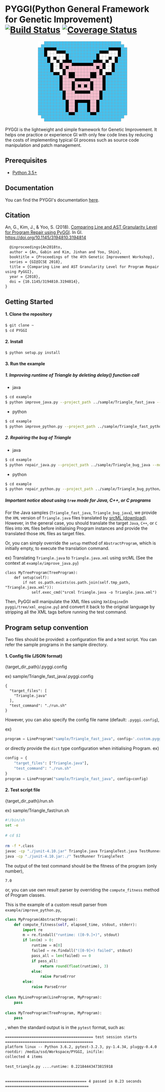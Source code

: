 # PYGGI(Python General Framework for Genetic Improvement) [![Build Status](https://travis-ci.org/coinse/pyggi.svg?branch=master)](https://travis-ci.org/coinse/pyggi) [![Coverage Status](https://coveralls.io/repos/github/coinse/pyggi/badge.svg?branch=master)](https://coveralls.io/github/coinse/pyggi?branch=master)

<p align="center">
  <img alt="PYGGI logo" src="/images/pyggi_logo.png" />
</p>


PYGGI is the lightweight and simple framework for Genetic Improvement.
It helps one practice or experience GI with only few code lines
by reducing the costs of implementing typical GI process
such as source code manipulation and patch management.


## Prerequisites
* [Python 3.5+](https://www.continuum.io/downloads)

## Documentation
You can find the PYGGI's documentation [here](https://coinse.github.io/pyggi/).

## Citation
An, G., Kim, J., & Yoo, S. (2018). [Comparing Line and AST Granularity Level for Program Repair using PyGGI](https://coinse.kaist.ac.kr/publications/pdfs/An2018to.pdf). In GI. https://doi.org/10.1145/3194810.3194814

```
  @inproceedings{An2018to,
  author = {An, Gabin and Kim, Jinhan and Yoo, Shin},
  booktitle = {Proceedings of the 4th Genetic Improvement Workshop},
  series = {GI@ICSE 2018},
  title = {Comparing Line and AST Granularity Level for Program Repair using PyGGI},
  year = {2018},
  doi = {10.1145/3194810.3194814},
}
```

## Getting Started

#### 1. Clone the repository
```bash
$ git clone ~
$ cd PYGGI
```

#### 2. Install
```bash
$ python setup.py install
```

#### 3. Run the example
##### 1. Improving runtime of Triangle by deleting delay() function call
* java

```bash
$ cd example
$ python improve_java.py --project_path ../sample/Triangle_fast_java --mode [line|tree] --epoch [EPOCH] --iter [MAX_ITER]
```

* python

```bash
$ cd example
$ python improve_python.py --project_path ../sample/Triangle_fast_python/ --mode [line|tree] --epoch [EPOCH] --iter [MAX_ITER]
```

##### 2. Repairing the bug of Triangle
* java

```bash
$ cd example
$ python repair_java.py --project_path ../sample/Triangle_bug_java --mode [line|tree] --epoch [EPOCH] --iter [MAX_ITER]
```

* python

```bash
$ cd example
$ python repair_python.py --project_path ../sample/Triangle_bug_python/ --mode [line|tree] --epoch [EPOCH] --iter [MAX_ITER]
```

##### Important notice about using `tree` mode for Java, C++, or C programs
For the Java samples (`Triangle_fast_java`, `Triangle_bug_java`), we provide the `XML` version of `Triangle.java` files translated by [srcML (download)](https://www.srcml.org/#download).
However, in the general case, you should translate the target `Java`, `C++`, or `C` files into `XML` files before initialising Program instances and provide the translated those `XML` files as target files.

Or, you can simply override the `setup` method of `AbstractProgram`, which is initially empty, to execute the translation command.

ex) Translating `Triangle.java` to `Triangle.java.xml` using srcML (See the context at `example/improve_java.py`)
```
class MyTreeProgram(TreeProgram):
    def setup(self):
        if not os.path.exists(os.path.join(self.tmp_path, "Triangle.java.xml")):
            self.exec_cmd("srcml Triangle.java -o Triangle.java.xml")
```

Then, PyGGI will manipulate the XML files using `XmlEngine`(in `pyggi/tree/xml_engine.py`) and convert it back to the original language by stripping all the XML tags before running the test command.

## Program setup convention

Two files should be provided: a configuration file and a test script.
You can refer the sample programs in the sample directory.

#### 1. Config file (JSON format)
{target_dir_path}/.pyggi.config

ex) sample/Triangle_fast_java/.pyggi.config
```
{
  "target_files": [
    "Triangle.java"
  ],
  "test_command": "./run.sh"
}
```

However, you can also specify the config file name (default: `.pyggi.config`),

ex)
```python
program = LineProgram("sample/Triangle_fast_java", config='.custom.pyggi.config')
```

or directly provide the `dict` type configuration when initialising Program.
ex)

```python
config = {
    "target_files": ["Triangle.java"],
    "test_command": "./run.sh"
}
program = LineProgram("sample/Triangle_fast_java", config=config)
```

#### 2. Test script file
{target_dir_path}/run.sh

ex) sample/Triangle_fast/run.sh
```sh
#!/bin/sh
set -e

# cd $1

rm -f *.class
javac -cp "./junit-4.10.jar" Triangle.java TriangleTest.java TestRunner.java
java -cp "./junit-4.10.jar:./" TestRunner TriangleTest
```

The output of the test command should be the fitness of the program (only number),
```
7.0
```
or, you can use own result parser by overriding the `compute_fitness` method of Program classes.

This is the example of a custom result parser from `example/improve_python.py`,
```python
class MyProgram(AbstractProgram):
    def compute_fitness(self, elapsed_time, stdout, stderr):
        import re
        m = re.findall("runtime: ([0-9.]+)", stdout)
        if len(m) > 0:
            runtime = m[0]
            failed = re.findall("([0-9]+) failed", stdout)
            pass_all = len(failed) == 0
            if pass_all:
                return round(float(runtime), 3)
            else:
                raise ParseError
        else:
            raise ParseError

class MyLineProgram(LineProgram, MyProgram):
    pass

class MyTreeProgram(TreeProgram, MyProgram):
    pass
```
, when the standard output is in the `pytest` format, such as:
```
======================================== test session starts ========================================
platform linux -- Python 3.6.2, pytest-3.2.3, py-1.4.34, pluggy-0.4.0
rootdir: /media/ssd/Workspace/PYGGI, inifile:
collected 4 items                                                                                    

test_triangle.py ....runtime: 0.22184443473815918


===================================== 4 passed in 0.23 seconds ======================================
```

